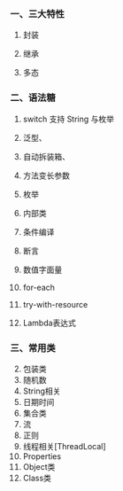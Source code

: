 ### 一、三大特性

1. 封装

2. 继承

3. 多态



### 二、语法糖

1. switch 支持 String 与枚举

2. 泛型、

3. 自动拆装箱、

4. 方法变长参数

5. 枚举

6. 内部类

7. 条件编译

8. 断言

9. 数值字面量

10. for-each

11. try-with-resource

12. Lambda表达式



### 三、常用类



2. 包装类
3. 随机数
4. String相关
5. 日期时间
6. 集合类
7. 流
8. 正则
9. 线程相关[ThreadLocal]
10. Properties
10. Object类
11. Class类

















